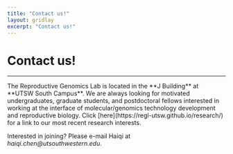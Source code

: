 ```yaml
---
title: "Contact us!"
layout: gridlay
excerpt: "Contact us!"
---
```


# **Contact us!**
<hr>
The Reproductive Genomics Lab is located in the **J Building** at **UTSW South Campus**. We are always looking for motivated undergraduates, graduate students, and postdoctoral fellows interested in working at the interface of molecular/genomics technology development and reproductive biology. Click [here](https://regl-utsw.github.io/research/) for a link to our most recent research interests.

Interested in joining? Please e-mail Haiqi at _haiqi.chen@utsouthwestern.edu_. 
